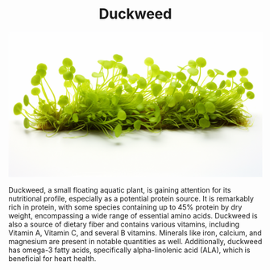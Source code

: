 <h1 align="center"> Duckweed </h1>

<p align="center" width="100%"><img src="../images/duckweed.png" /></p>

Duckweed, a small floating aquatic plant, is gaining attention for its nutritional profile, especially as a potential protein source. It is remarkably rich in protein, with some species containing up to 45% protein by dry weight, encompassing a wide range of essential amino acids. Duckweed is also a source of dietary fiber and contains various vitamins, including Vitamin A, Vitamin C, and several B vitamins. Minerals like iron, calcium, and magnesium are present in notable quantities as well. Additionally, duckweed has omega-3 fatty acids, specifically alpha-linolenic acid (ALA), which is beneficial for heart health.